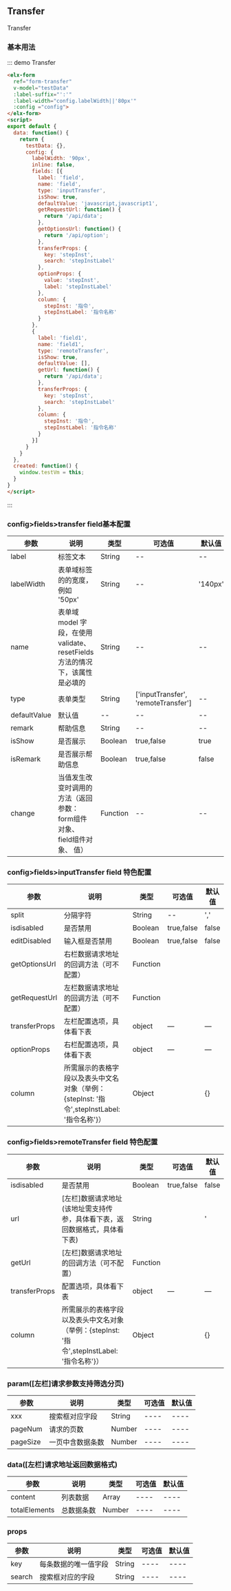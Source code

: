 ## Transfer

Transfer

### 基本用法


::: demo Transfer
```html
<elx-form
  ref="form-transfer"
  v-model="testData"
  :label-suffix="':'"
  :label-width="config.labelWidth||'80px'"
  :config ="config">
</elx-form>
<script>
export default {
  data: function() {
    return {
      testData: {},
      config: {
        labelWidth: '90px',
        inline: false,
        fields: [{
          label: 'field',
          name: 'field',
          type: 'inputTransfer',
          isShow: true,
          defaultValue: 'javascript,javascript1',
          getRequestUrl: function() {
            return '/api/data';
          },
          getOptionsUrl: function() {
            return '/api/option';
          },
          transferProps: {
            key: 'stepInst',
            search: 'stepInstLabel'
          },
          optionProps: {
            value: 'stepInst',
            label: 'stepInstLabel'
          },
          column: {
            stepInst: '指令',
            stepInstLabel: '指令名称'
          }
        },
        {
          label: 'field1',
          name: 'field1',
          type: 'remoteTransfer',
          isShow: true,
          defaultValue: [],
          getUrl: function() {
            return '/api/data';
          },
          transferProps: {
            key: 'stepInst',
            search: 'stepInstLabel'
          },
          column: {
            stepInst: '指令',
            stepInstLabel: '指令名称'
          }
        }]
      }
    }
  },
  created: function() {
    window.testVm = this;
  }
}
</script>

```
:::

### config>fields>transfer field基本配置
| 参数      | 说明          | 类型      | 可选值                           | 默认值  |
|---------- |-------------- |---------- |--------------------------------  |-------- |
| label | 标签文本 | String | -- | -- |
| labelWidth | 表单域标签的的宽度，例如 '50px' | String | -- | '140px' |
| name | 表单域 model 字段，在使用 validate、resetFields 方法的情况下，该属性是必填的 | String | -- | -- |
| type | 表单类型 | String | ['inputTransfer', 'remoteTransfer'] | -- |
| defaultValue | 默认值 | -- | -- | -- |
| remark | 帮助信息 | String | -- | -- |
| isShow | 是否展示 | Boolean | true,false | true |
| isRemark | 是否展示帮助信息 | Boolean | true,false | false |
| change | 当值发生改变时调用的方法（返回参数：form组件对象、 field组件对象、 值） | Function | -- | -- |

### config>fields>inputTransfer field 特色配置
| 参数      | 说明          | 类型      | 可选值                           | 默认值  |
|---------- |-------------- |---------- |--------------------------------  |-------- |
| split | 分隔字符 | String | -- | ',' |
| isdisabled | 是否禁用 | Boolean | true,false | false |
| editDisabled | 输入框是否禁用 | Boolean | true,false | false |
| getOptionsUrl | 右栏数据请求地址的回调方法（可不配置） | Function |  |  |
| getRequestUrl | 左栏数据请求地址的回调方法（可不配置） | Function |  |  |
| transferProps | 左栏配置选项，具体看下表 | object | — | — |
| optionProps | 右栏配置选项，具体看下表 | object | — | — |
| column | 所需展示的表格字段以及表头中文名对象（举例：{stepInst: '指令',stepInstLabel: '指令名称'}） | Object |  | {} |

### config>fields>remoteTransfer field 特色配置
| 参数      | 说明          | 类型      | 可选值                           | 默认值  |
|---------- |-------------- |---------- |--------------------------------  |-------- |
| isdisabled | 是否禁用 | Boolean | true,false | false |
| url | [左栏]数据请求地址(该地址需支持传参，具体看下表，返回数据格式，具体看下表) | String |  | ' |
| getUrl | [左栏]数据请求地址的回调方法（可不配置） | Function |  |  |
| transferProps | 配置选项，具体看下表 | object | — | — |
| column | 所需展示的表格字段以及表头中文名对象（举例：{stepInst: '指令',stepInstLabel: '指令名称'}） | Object |  | {} |


### param([左栏]请求参数支持筛选分页)
| 参数       | 说明                | 类型     | 可选值  | 默认值  |
| -------- | ----------------- | ------ | ---- | ---- |
| xxx | 搜索框对应字段 | String | ---- | ---- |
| pageNum | 请求的页数 | Number | ---- | ---- |
| pageSize | 一页中含数据条数 | Number | ---- | ---- |

### data([左栏]请求地址返回数据格式)
| 参数       | 说明                | 类型     | 可选值  | 默认值  |
| -------- | ----------------- | ------ | ---- | ---- |
| content | 列表数据 | Array | ---- | ---- |
| totalElements | 总数据条数 | Number | ---- | ---- |

### props
| 参数       | 说明                | 类型     | 可选值  | 默认值  |
| -------- | ----------------- | ------ | ---- | ---- |
| key | 每条数据的唯一值字段 | String | ---- | ---- |
| search | 搜索框对应的字段 | String | ---- | ---- |


